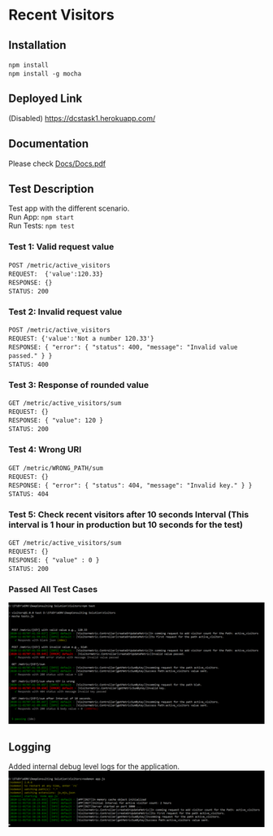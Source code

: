 # Recent Visitors

## Installation
`npm install`<br>
`npm install -g mocha`

## Deployed Link
(Disabled) https://dcstask1.herokuapp.com/

## Documentation
Please check <a href="https://github.com/bhargavpatel431997/DCSTask1/blob/master/Docs/Docs.pdf">Docs/Docs.pdf</a>

## Test Description
Test app with the different scenario.<br>
Run App: `npm start`<br>
Run Tests: `npm test`

### Test 1: Valid request value

`POST /metric/active_visitors` <br>
`REQUEST:  {'value':120.33}` <br>
`RESPONSE: {}`<br>
`STATUS: 200` <br>

### Test 2: Invalid request value
`POST /metric/active_visitors`<br>
`REQUEST: {'value':'Not a number 120.33'}`<br>
`RESPONSE: { "error": { "status": 400, "message": "Invalid value passed." } }`<br>
`STATUS: 400`<br>

### Test 3: Response of rounded value
`GET /metric/active_visitors/sum`<br>
`REQUEST: {}`<br>
`RESPONSE: { "value": 120 }`<br>
`STATUS: 200`<br>

### Test 4: Wrong URI
`GET /metric/WRONG_PATH/sum`<br>
`REQUEST: {}`<br>
`RESPONSE: { "error": { "status": 404, "message": "Invalid key." } }`<br>
`STATUS: 404`<br>

### Test 5: Check recent visitors after 10 seconds Interval (This interval is 1 hour in production but 10 seconds for the test)
`GET /metric/active_visitors/sum`<br>
`REQUEST: {}`<br>
`RESPONSE: { "value" : 0 }`<br>
`STATUS: 200`<br>

### Passed All Test Cases
<img src="https://github.com/bhargavpatel431997/DCSTask1/blob/master/Docs/Five%20Test%20passed.png"/>

## Logging
Added internal debug level logs for the application.
<img src="https://github.com/bhargavpatel431997/DCSTask1/blob/master/Docs/Debug%20Level%20Log.png"/>
